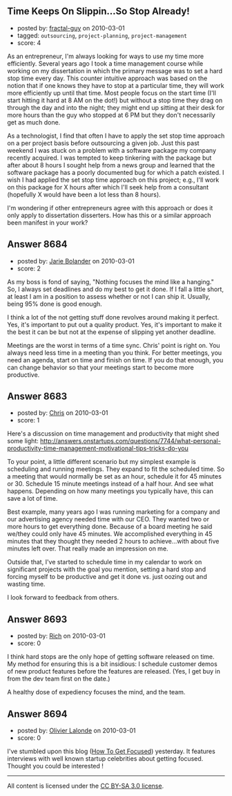 ## Time Keeps On Slippin...So Stop Already!

- posted by: [fractal-guy](https://stackexchange.com/users/-1/2274-fractal-guy) on 2010-03-01
- tagged: `outsourcing`, `project-planning`, `project-management`
- score: 4

As an entrepreneur, I'm always looking for ways to use my time more efficiently. Several years ago I took a time management course while working on my dissertation in which the primary message was to set a hard stop time every day. This counter intuitive approach was based on the notion that if one knows they have to stop at a particular time, they will work more efficiently up until that time. Most people focus on the start time (I'll start hitting it hard at 8 AM on the dot!) but without a stop time they drag on through the day and into the night; they might end up sitting at their desk for more hours than the guy who stopped at 6 PM but they don't necessarily get as much done. 

As a technologist, I find that often I have to apply the set stop time approach on a per project basis before outsourcing a given job. Just this past weekend I was stuck on a problem with a software package my company recently acquired. I was tempted to keep tinkering with the package but after about 8 hours I sought help from a news group and learned that the software package has a poorly documented bug for which a patch existed. I wish I had applied the set stop time approach on this project; e.g., I'll work on this package for X hours after which I'll seek help from a consultant (hopefully X would have been a lot less than 8 hours). 

I'm wondering if other entrepreneurs agree with this approach or does it only apply to dissertation disserters. How has this or a similar approach been manifest in your work?


## Answer 8684

- posted by: [Jarie Bolander](https://stackexchange.com/users/-1/585-jarie-bolander) on 2010-03-01
- score: 2

As my boss is fond of saying, "Nothing focuses the mind like a hanging." So, I always set deadlines and do my best to get it done. If I fall a little short, at least I am in a position to assess whether or not I can ship it. Usually, being 95% done is good enough.

I think a lot of the not getting stuff done revolves around making it perfect. Yes, it's important to put out a quality product. Yes, it's important to make it the best it can be but not at the expense of slipping yet another deadline.

Meetings are the worst in terms of a time sync. Chris' point is right on. You always need less time in a meeting than you think. For better meetings, you need an agenda, start on time and finish on time. If you do that enough, you can change behavior so that your meetings start to become more productive.


## Answer 8683

- posted by: [Chris](https://stackexchange.com/users/-1/412-chris) on 2010-03-01
- score: 1

Here's a discussion on time management and productivity that might shed some light: http://answers.onstartups.com/questions/7744/what-personal-productivity-time-management-motivational-tips-tricks-do-you

To your point, a little different scenario but my simplest example is scheduling and running meetings. They expand to fit the scheduled time. So a meeting that would normally be set as an hour, schedule it for 45 minutes or 30. Schedule 15 minute meetings instead of a half hour. And see what happens. Depending on how many meetings you typically have, this can save a lot of time.

Best example, many years ago I was running marketing for a company and our advertising agency needed time with our CEO. They wanted two or more hours to get everything done. Because of a board meeting he said we/they could only have 45 minutes. We accomplished everything in 45 minutes that they thought they needed 2 hours to achieve...with about five minutes left over. That really made an impression on me.

Outside that, I've started to schedule time in my calendar to work on significant projects with the goal you mention, setting a hard stop and forcing myself to be productive and get it done vs. just oozing out and wasting time.

I look forward to feedback from others.


## Answer 8693

- posted by: [Rich](https://stackexchange.com/users/-1/1501-rich) on 2010-03-01
- score: 0

I think hard stops are the only hope of getting software released on time.  My method for ensuring this is a bit insidious: I schedule customer demos of new product features before the features are released.  (Yes, I get buy in from the dev team first on the date.)

A healthy dose of expediency focuses the mind, and the team.


## Answer 8694

- posted by: [Olivier Lalonde](https://stackexchange.com/users/-1/1030-olivier-lalonde) on 2010-03-01
- score: 0

<p>I've stumbled upon this blog (<a href="http://howtogetfocused.com/" rel="nofollow">How To Get Focused</a>) yesterday. It features interviews with well known startup celebrities about getting focused. Thought you could be interested !</p>




---

All content is licensed under the [CC BY-SA 3.0 license](https://creativecommons.org/licenses/by-sa/3.0/).
